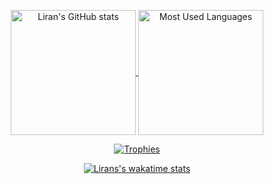 <p align="center">
  <a href="https://github.com/anuraghazra/github-readme-stats">
    <img alt="Liran's GitHub stats" src="https://github-readme-stats.vercel.app/api?username=ZionLG&show_icons=true" align="center" height="200">
  </a>
  <a href="https://github.com/anuraghazra/github-readme-stats">
    <img alt="Most Used Languages" src="https://github-readme-stats.vercel.app/api/top-langs/?username=ZionLG&layout=compact&langs_count=6" align="center" height="200">
  </a>
</p>
<p align="center">
  <a href="https://github.com/ryo-ma/github-profile-trophy">
    <img alt="Trophies" src="https://github-profile-trophy.vercel.app/?username=ZionLG">
  </a>
</p>
<p align="center">
  <a href="https://github.com/anuraghazra/github-readme-stats">
    <img alt="Lirans's wakatime stats" src="https://github-readme-stats.vercel.app/api/wakatime?username=ZionLG">
  </a>
</p>
